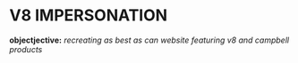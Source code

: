 # V8 IMPERSONATION

**objectjective:** *recreating as best as can website featuring v8 and campbell products*
